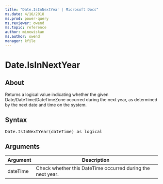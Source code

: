 ```yaml
---
title: "Date.IsInNextYear | Microsoft Docs"
ms.date: 4/16/2018
ms.prod: power-query
ms.reviewer: owend
ms.topic: reference
author: minewiskan
ms.author: owend
manager: kfile
---
```

# Date.IsInNextYear

  
## About  
Returns a logical value indicating whether the given Date/DateTime/DateTimeZone occurred during the next year, as determined by the next date and time on the system.  
  
## Syntax

<pre>
Date.IsInNextYear(dateTime) as logical  
</pre>
  
## <a name="__goback"></a>Arguments  
  
|Argument|Description|  
|------------|---------------|  
|dateTime|Check whether this DateTime occurred during the next year.|  
  
